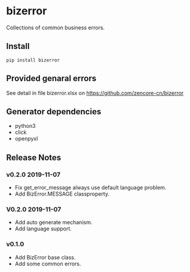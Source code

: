 # bizerror

Collections of common business errors.

## Install

    pip install bizerror

## Provided genaral errors

See detail in file bizerror.xlsx on https://github.com/zencore-cn/bizerror

## Generator dependencies

- python3
- click
- openpyxl

## Release Notes


### v0.2.0 2019-11-07

- Fix get_error_message always use default language problem.
- Add BizError.MESSAGE classproperty.

### V0.2.0 2019-11-07

- Add auto generate mechanism.
- Add language support.


### v0.1.0

- Add BizError base class.
- Add some common errors.

